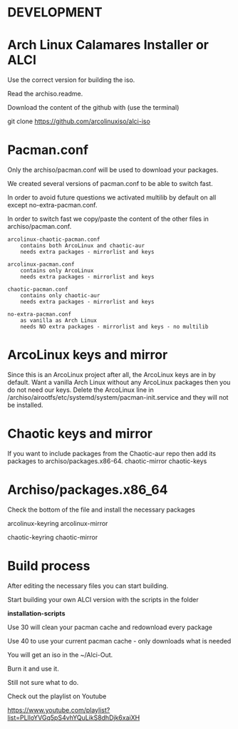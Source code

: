 # DEVELOPMENT

# Arch Linux Calamares Installer or ALCI

Use the correct version for building the iso.

Read the archiso.readme.

Download the content of the github with (use the terminal)

git clone https://github.com/arcolinuxiso/alci-iso

# Pacman.conf

Only the archiso/pacman.conf will be used to download your packages.

We created several versions of pacman.conf to be able to switch fast.

In order to avoid future questions we activated multilib by default on all except no-extra-pacman.conf.

In order to switch fast we copy/paste the content of the other files in archiso/pacman.conf.

    arcolinux-chaotic-pacman.conf
        contains both ArcoLinux and chaotic-aur
        needs extra packages - mirrorlist and keys

    arcolinux-pacman.conf
        contains only ArcoLinux
        needs extra packages - mirrorlist and keys

    chaotic-pacman.conf
        contains only chaotic-aur
        needs extra packages - mirrorlist and keys

    no-extra-pacman.conf
        as vanilla as Arch Linux
        needs NO extra packages - mirrorlist and keys - no multilib



# ArcoLinux keys and mirror

Since this is an ArcoLinux project after all, the ArcoLinux keys are in by default.
Want a vanilla Arch Linux without any ArcoLinux packages then you do not need our keys.
Delete the ArcoLinux line in /archiso/airootfs/etc/systemd/system/pacman-init.service and they will not be installed.

# Chaotic keys and mirror

If you want to include packages from the Chaotic-aur repo then add its packages to archiso/packages.x86-64.
chaotic-mirror
chaotic-keys

# Archiso/packages.x86_64

Check the bottom of the file and install the necessary packages

arcolinux-keyring
arcolinux-mirror

chaotic-keyring
chaotic-mirror

# Build process

After editing the necessary files you can start building.

Start building your own ALCI version with the scripts in the folder

<b>installation-scripts</b>

Use 30 will clean your pacman cache and redownload every package

Use 40 to use your current pacman cache - only downloads what is needed

You will get an iso in the ~/Alci-Out.

Burn it and use it.

Still not sure what to do.

Check out the playlist on Youtube

https://www.youtube.com/playlist?list=PLlloYVGq5pS4vhYQuLikS8dhDjk6xaiXH
